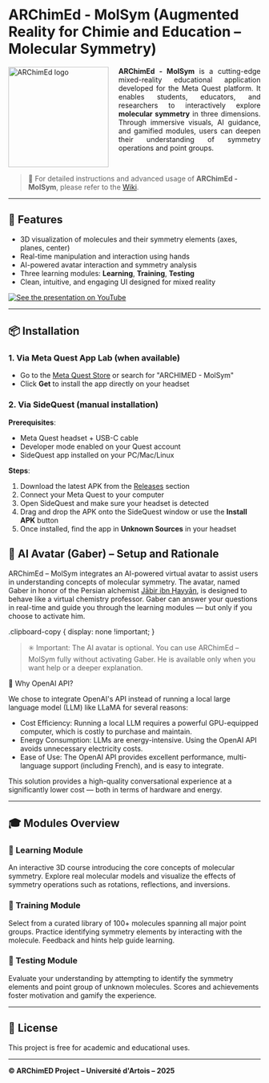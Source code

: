 # ARChimEd - MolSym (Augmented Reality for Chimie and Education – Molecular Symmetry)

<div style="display: flex; align-items: flex-start;">
  <img src="https://github.com/user-attachments/assets/92bbee64-f221-4a7f-b24a-5d6c4a380d9d" alt="ARChimEd logo" width="200" style="margin-right: 20px;">
  <div style="text-align: justify;">
    <strong>ARChimEd - MolSym</strong> is a cutting-edge mixed-reality educational application developed for the Meta Quest platform. It enables students, educators, and researchers to interactively explore <strong>molecular symmetry</strong> in three dimensions. Through immersive visuals, AI guidance, and gamified modules, users can deepen their understanding of symmetry operations and point groups.
  </div>
</div>


> 📖 For detailed instructions and advanced usage of **ARChimEd - MolSym**, please refer to the [Wiki](../../wiki).

---

## 🚀 Features

* 3D visualization of molecules and their symmetry elements (axes, planes, center)
* Real-time manipulation and interaction using hands
* AI-powered avatar interaction and symmetry analysis
* Three learning modules: **Learning**, **Training**, **Testing**
* Clean, intuitive, and engaging UI designed for mixed reality


[![See the presentation on YouTube](https://img.youtube.com/vi/_RAdmGZ5mdU/0.jpg)](https://www.youtube.com/watch?v=_RAdmGZ5mdU)


---

## 📦 Installation

### 1. Via Meta Quest App Lab (when available)

* Go to the [Meta Quest Store](https://www.meta.com/experiences/) or search for "ARCHIMED - MolSym"
* Click **Get** to install the app directly on your headset

### 2. Via SideQuest (manual installation)

**Prerequisites**:

* Meta Quest headset + USB-C cable  
* Developer mode enabled on your Quest account  
* SideQuest app installed on your PC/Mac/Linux  

**Steps**:

1. Download the latest APK from the [Releases](https://github.com/username/ARCHIMED-MolSym/releases) section  
2. Connect your Meta Quest to your computer  
3. Open SideQuest and make sure your headset is detected  
4. Drag and drop the APK onto the SideQuest window or use the **Install APK** button  
5. Once installed, find the app in **Unknown Sources** in your headset  

## 🤖 AI Avatar (Gaber) – Setup and Rationale

ARChimEd – MolSym integrates an AI-powered virtual avatar to assist users in understanding concepts of molecular symmetry. The avatar, named Gaber in honor of the Persian alchemist <a href="https://en.wikipedia.org/wiki/Jabir_ibn_Hayyan" target="_blank">Jābir ibn Ḥayyān</a>, is designed to behave like a virtual chemistry professor. Gaber can answer your questions in real-time and guide you through the learning modules — but only if you choose to activate him.

.clipboard-copy {
  display: none !important;
}


> ✳️ Important: The AI avatar is optional. You can use ARChimEd – MolSym fully without activating Gaber. He is available only when you want help or a deeper explanation.

🧠 Why OpenAI API?

We chose to integrate OpenAI's API instead of running a local large language model (LLM) like LLaMA for several reasons:
* Cost Efficiency: Running a local LLM requires a powerful GPU-equipped computer, which is costly to purchase and maintain.
* Energy Consumption: LLMs are energy-intensive. Using the OpenAI API avoids unnecessary electricity costs.
* Ease of Use: The OpenAI API provides excellent performance, multi-language support (including French), and is easy to integrate.

This solution provides a high-quality conversational experience at a significantly lower cost — both in terms of hardware and energy.

---

## 🎓 Modules Overview

### 📘 Learning Module

An interactive 3D course introducing the core concepts of molecular symmetry. Explore real molecular models and visualize the effects of symmetry operations such as rotations, reflections, and inversions.

### 🧪 Training Module

Select from a curated library of 100+ molecules spanning all major point groups. Practice identifying symmetry elements by interacting with the molecule. Feedback and hints help guide learning.

### 🧠 Testing Module

Evaluate your understanding by attempting to identify the symmetry elements and point group of unknown molecules. Scores and achievements foster motivation and gamify the experience.

---

## 🧪 License

This project is free for academic and educational uses.  

---

**© ARChimED Project – Université d'Artois – 2025**
